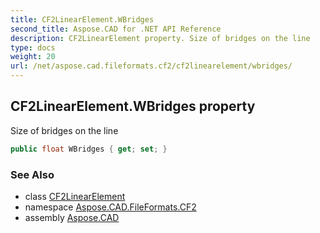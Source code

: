 ```yaml
---
title: CF2LinearElement.WBridges
second_title: Aspose.CAD for .NET API Reference
description: CF2LinearElement property. Size of bridges on the line
type: docs
weight: 20
url: /net/aspose.cad.fileformats.cf2/cf2linearelement/wbridges/
---
```

## CF2LinearElement.WBridges property

Size of bridges on the line

```csharp
public float WBridges { get; set; }
```

### See Also

* class [CF2LinearElement](../)
* namespace [Aspose.CAD.FileFormats.CF2](../../cf2linearelement/)
* assembly [Aspose.CAD](../../../)


